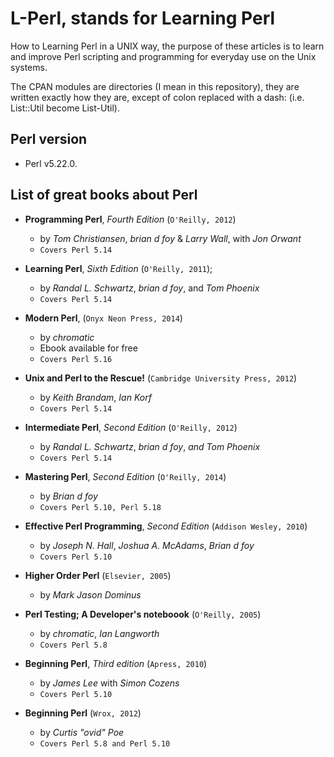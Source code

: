 # L-Perl, stands for Learning Perl

How to Learning Perl in a UNIX way, the purpose of these articles is to
learn and improve Perl scripting and programming for everyday use on the Unix
systems.

The CPAN modules are directories (I mean in this repository), they are written
exactly how they are, except of colon replaced with a dash:
(i.e. List::Util become List-Util).

## Perl version

* Perl v5.22.0.

## List of great books about Perl

* **Programming Perl**, *Fourth Edition* (`O'Reilly, 2012`)
  * by *Tom Christiansen*, *brian d foy* & *Larry Wall*, with *Jon Orwant*
  - `Covers Perl 5.14`

* **Learning Perl**, *Sixth Edition* (`O'Reilly, 2011`);
  * by *Randal L. Schwartz*, *brian d foy*, and *Tom Phoenix*
  * `Covers Perl 5.14`

* **Modern Perl**, (`Onyx Neon Press, 2014`)
  * by *chromatic*
  * Ebook available for free
  * `Covers Perl 5.16`

* **Unix and Perl to the Rescue!** (`Cambridge University Press, 2012`)
  * by *Keith Brandam*, *Ian Korf*
  * `Covers Perl 5.14`

* **Intermediate Perl**, *Second Edition* (`O'Reilly, 2012`)
  * by *Randal L. Schwartz*, *brian d foy*, *and Tom Phoenix*
  * `Covers Perl 5.14`

* **Mastering Perl**, *Second Edition* (`O'Reilly, 2014`)
  * by *Brian d foy*
  * `Covers Perl 5.10, Perl 5.18`

* **Effective Perl Programming**, *Second Edition* (`Addison Wesley, 2010`)
  * by *Joseph N. Hall*, *Joshua A. McAdams*, *Brian d foy*
  * `Covers Perl 5.10`

* **Higher Order Perl** (`Elsevier, 2005`)
  * by *Mark Jason Dominus*

* **Perl Testing; A Developer's noteboook** (`O'Reilly, 2005`)
  * by *chromatic*, *Ian Langworth*
  * `Covers Perl 5.8`

* **Beginning Perl**, *Third edition* (`Apress, 2010`)
  * by *James Lee* with *Simon Cozens*
  * `Covers Perl 5.10`

* **Beginning Perl** (`Wrox, 2012`)
  * by *Curtis "ovid" Poe*
  * `Covers Perl 5.8 and Perl 5.10`

